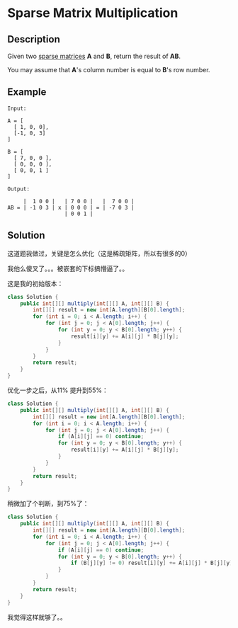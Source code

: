 # Sparse Matrix Multiplication

## Description

Given two [sparse matrices](https://en.wikipedia.org/wiki/Sparse_matrix) **A** and **B**, return the result of **AB**.

You may assume that **A**'s column number is equal to **B**'s row number.

## Example

```text
Input:

A = [
  [ 1, 0, 0],
  [-1, 0, 3]
]

B = [
  [ 7, 0, 0 ],
  [ 0, 0, 0 ],
  [ 0, 0, 1 ]
]

Output:

     |  1 0 0 |   | 7 0 0 |   |  7 0 0 |
AB = | -1 0 3 | x | 0 0 0 | = | -7 0 3 |
                  | 0 0 1 |
```

## Solution

这道题我做过，关键是怎么优化（这是稀疏矩阵，所以有很多的0）

我他么傻叉了。。。被嵌套的下标搞懵逼了。。

这是我的初始版本：

```java
class Solution {
    public int[][] multiply(int[][] A, int[][] B) {
        int[][] result = new int[A.length][B[0].length];
        for (int i = 0; i < A.length; i++) {
            for (int j = 0; j < A[0].length; j++) {
                for (int y = 0; y < B[0].length; y++) {
                    result[i][y] += A[i][j] * B[j][y];
                }
            }
        }
        return result;
    }
}
```

优化一步之后，从11% 提升到55%：

```java
class Solution {
    public int[][] multiply(int[][] A, int[][] B) {
        int[][] result = new int[A.length][B[0].length];
        for (int i = 0; i < A.length; i++) {
            for (int j = 0; j < A[0].length; j++) {
                if (A[i][j] == 0) continue;
                for (int y = 0; y < B[0].length; y++) {
                    result[i][y] += A[i][j] * B[j][y];
                }
            }
        }
        return result;
    }
}
```

稍微加了个判断，到75%了：

```java
class Solution {
    public int[][] multiply(int[][] A, int[][] B) {
        int[][] result = new int[A.length][B[0].length];
        for (int i = 0; i < A.length; i++) {
            for (int j = 0; j < A[0].length; j++) {
                if (A[i][j] == 0) continue;
                for (int y = 0; y < B[0].length; y++) {
                    if (B[j][y] != 0) result[i][y] += A[i][j] * B[j][y];
                }
            }
        }
        return result;
    }
}
```

我觉得这样就够了。。

